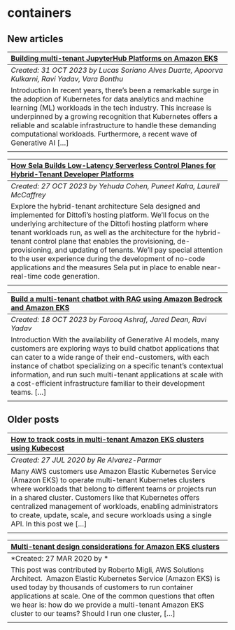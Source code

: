 # containers

## New articles

| [Building multi-tenant JupyterHub Platforms on Amazon EKS](https://aws.amazon.com/blogs/containers/building-multi-tenant-jupyterhub-platforms-on-amazon-eks/) |
|:----------|
| *Created: 31 OCT 2023 by Lucas Soriano Alves Duarte, Apoorva Kulkarni, Ravi Yadav, Vara Bonthu* | 
| Introduction In recent years, there’s been a remarkable surge in the adoption of Kubernetes for data analytics and machine learning (ML) workloads in the tech industry. This increase is underpinned by a growing recognition that Kubernetes offers a reliable and scalable infrastructure to handle these demanding computational workloads. Furthermore, a recent wave of Generative AI […] | 
|  | 

| [How Sela Builds Low-Latency Serverless Control Planes for Hybrid-Tenant Developer Platforms](https://aws.amazon.com/blogs/apn/how-sela-builds-low-latency-serverless-control-planes-for-hybrid-tenant-developer-platforms/) |
|:----------|
| *Created: 27 OCT 2023 by Yehuda Cohen, Puneet Kalra, Laurell McCaffrey* | 
| Explore the hybrid-tenant architecture Sela designed and implemented for Dittofi’s hosting platform. We’ll focus on the underlying architecture of the Dittofi hosting platform where tenant workloads run, as well as the architecture for the hybrid-tenant control plane that enables the provisioning, de-provisioning, and updating of tenants. We’ll pay special attention to the user experience during the development of no-code applications and the measures Sela put in place to enable near-real-time code generation. | 
|  | 

| [Build a multi-tenant chatbot with RAG using Amazon Bedrock and Amazon EKS](https://aws.amazon.com/blogs/containers/build-a-multi-tenant-chatbot-with-rag-using-amazon-bedrock-and-amazon-eks/) |
|:----------|
| *Created: 18 OCT 2023 by Farooq Ashraf, Jared Dean, Ravi Yadav* | 
| Introduction With the availability of Generative AI models, many customers are exploring ways to build chatbot applications that can cater to a wide range of their end-customers, with each instance of chatbot specializing on a specific tenant’s contextual information, and run such multi-tenant applications at scale with a cost-efficient infrastructure familiar to their development teams. […] | 
|  | 

## Older posts
| [How to track costs in multi-tenant Amazon EKS clusters using Kubecost](https://aws.amazon.com/blogs/containers/how-to-track-costs-in-multi-tenant-amazon-eks-clusters-using-kubecost/) |
|:----------|
| *Created: 27 JUL 2020 by Re Alvarez-Parmar* | 
| Many AWS customers use Amazon Elastic Kubernetes Service (Amazon EKS) to operate multi-tenant Kubernetes clusters where workloads that belong to different teams or projects run in a shared cluster. Customers like that Kubernetes offers centralized management of workloads, enabling administrators to create, update, scale, and secure workloads using a single API. In this post we […] | 
|  | 

| [Multi-tenant design considerations for Amazon EKS clusters](https://aws.amazon.com/blogs/containers/multi-tenant-design-considerations-for-amazon-eks-clusters/) |
|:----------|
| *Created: 27 MAR 2020 by * | 
| This post was contributed by Roberto Migli, AWS Solutions Architect.  Amazon Elastic Kubernetes Service (Amazon EKS) is used today by thousands of customers to run container applications at scale. One of the common questions that often we hear is: how do we provide a multi-tenant Amazon EKS cluster to our teams? Should I run one cluster, […] | 
|  | 

